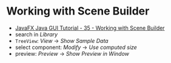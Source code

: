 # Working with Scene Builder

- [JavaFX Java GUI Tutorial - 35 - Working with Scene Builder](https://yewtu.be/watch?v=zvgWgpGZVKc&list=PL6gx4Cwl9DGBzfXLWLSYVy8EbTdpGbUIG&index=34&autoplay=1)
- search in _Library_
- `TreeView`: _View_ -> _Show Sample Data_
-  select component: _Modify_ -> _Use computed size_
- preview: _Preview_ -> _Show Preview in Window_
